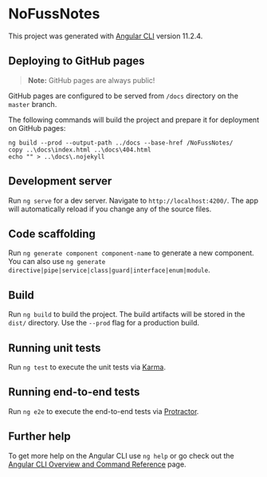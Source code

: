 # NoFussNotes

This project was generated with [Angular CLI](https://github.com/angular/angular-cli) version 11.2.4.

## Deploying to GitHub pages

> **Note:** GitHub pages are always public!

GitHub pages are configured to be served from `/docs` directory on the `master` branch.

The following commands will build the project and prepare it for deployment on GitHub pages:
```
ng build --prod --output-path ../docs --base-href /NoFussNotes/
copy ..\docs\index.html ..\docs\404.html
echo "" > ..\docs\.nojekyll
```

## Development server

Run `ng serve` for a dev server. Navigate to `http://localhost:4200/`. The app will automatically reload if you change any of the source files.

## Code scaffolding

Run `ng generate component component-name` to generate a new component. You can also use `ng generate directive|pipe|service|class|guard|interface|enum|module`.

## Build

Run `ng build` to build the project. The build artifacts will be stored in the `dist/` directory. Use the `--prod` flag for a production build.

## Running unit tests

Run `ng test` to execute the unit tests via [Karma](https://karma-runner.github.io).

## Running end-to-end tests

Run `ng e2e` to execute the end-to-end tests via [Protractor](http://www.protractortest.org/).

## Further help

To get more help on the Angular CLI use `ng help` or go check out the [Angular CLI Overview and Command Reference](https://angular.io/cli) page.

